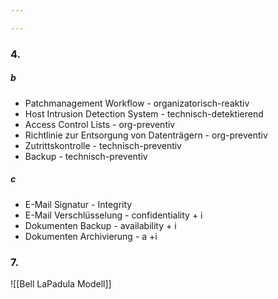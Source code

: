 ```yaml
---

---
```


### 4.
##### b
- Patchmanagement Workflow - organizatorisch-reaktiv
- Host Intrusion Detection System - technisch-detektierend
- Access Control Lists - org-preventiv
- Richtlinie zur Entsorgung von Datenträgern - org-preventiv
- Zutrittskontrolle - technisch-preventiv
- Backup - technisch-preventiv

##### c
- E-Mail Signatur - Integrity
- E-Mail Verschlüsselung - confidentiality + i
- Dokumenten Backup - availability + i
- Dokumenten Archivierung - a +i

### 7.
![[Bell LaPadula Modell]]